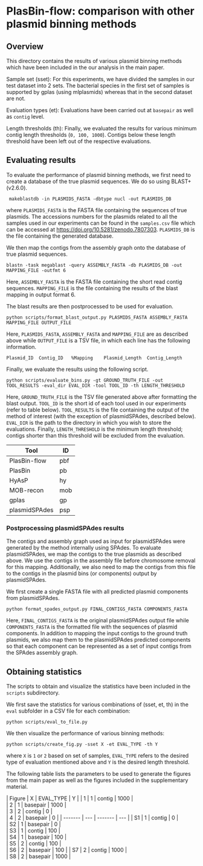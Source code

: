 # PlasBin-flow: comparison with other plasmid binning methods

## Overview

This directory contains the results of various plasmid binning methods which have been included in the our analysis in the main paper.

Sample set (sset): For this experiments, we have divided the samples in our test dataset into 2 sets. The bacterial species in the first set of samples is supported by gplas (using mlplasmids) whereas that in the second dataset are not.

Evaluation types (et): Evaluations have been carried out at `basepair` as well as `contig` level. 

Length thresholds (th): Finally, we evaluated the results for various minimum contig length thresholds (`0, 100, 1000`). Contigs below these length threshold have been left out of the respective evaluations.

## Evaluating results

To evaluate the performance of plasmid binning methods, we first need to create a database of the true plasmid sequences. We do so using BLAST+ (v2.6.0). 
```
 makeblastdb -in PLASMIDS_FASTA -dbtype nucl -out PLASMIDS_DB
```
where `PLASMIDS_FASTA` is the FASTA file containing the sequences of true plasmids. The accessions numbers for the plasmids related to all the samples used in our experiments can be found in the `samples.csv` file which can be accessed at https://doi.org/10.5281/zenodo.7807303. `PLASMIDS_DB` is the file containing the generated database.

We then map the contigs from the assembly graph onto the database of true plasmid sequences.
```
blastn -task megablast -query ASSEMBLY_FASTA -db PLASMIDS_DB -out MAPPING_FILE -outfmt 6
```
Here, `ASSEMBLY_FASTA` is the FASTA file containing the short read contig sequences. `MAPPING_FILE` is the file containing the results of the blast mapping in output format 6.

The blast results are then postprocessed to be used for evaluation.
```
python scripts/format_blast_output.py PLASMIDS_FASTA ASSEMBLY_FASTA MAPPING_FILE OUTPUT_FILE
```
Here, `PLASMIDS_FASTA`, `ASSEMBLY_FASTA` and `MAPPING_FILE` are as described above while `OUTPUT_FILE` is a TSV file, in which each line has the following information.
```
Plasmid_ID	Contig_ID	%Mapping	Plasmid_Length	Contig_Length
```

Finally, we evaluate the results using the following script.
```
python scripts/evaluate_bins.py -gt GROUND_TRUTH_FILE -out TOOL_RESULTS -eval_dir EVAL_DIR -tool TOOL_ID -th LENGTH_THRESHOLD
```
Here, `GROUND_TRUTH_FILE` is the TSV file generated above after formatting the blast output. `TOOL_ID` is the short id of each tool used in our experiments (refer to table below). `TOOL_RESULTS` is the file containing the output of the method of interest (with the exception of plasmidSPAdes, described below). `EVAL_DIR` is the path to the directory in which you wish to store the evaluations. Finally, `LENGTH_THRESHOLD` is the minimum length threshold; contigs shorter than this threshold will be excluded from the evaluation.

| Tool			| ID	|
|----			| ---	|
| PlasBin-flow	| pbf	|
| PlasBin		| pb	|
| HyAsP			| hy	|
| MOB-recon		| mob	|
| gplas			| gp	|
| plasmidSPAdes	| psp	|

### Postprocessing plasmidSPAdes results
The contigs and assembly graph used as input for plasmidSPAdes were generated by the method internally using SPAdes. To evaluate plasmidSPAdes, we map the contigs to the true plasmids as described above. We use the contigs in the assembly file before chromosome removal for this mapping. Additionally, we also need to map the contigs from this file to the contigs in the plasmid bins (or components) output by plasmidSPAdes. 

We first create a single FASTA file with all predicted plasmid components from plasmidSPAdes.
```
python format_spades_output.py FINAL_CONTIGS_FASTA COMPONENTS_FASTA
```
Here, `FINAL_CONTIGS_FASTA` is the original plasmidSPAdes output file while `COMPONENTS_FASTA` is the formatted file with the sequences of plasmid components. In addition to mapping the input contigs to the ground truth plasmids, we also map them to the plasmidSPAdes predicted components so that each component can be represented as a set of input contigs from the SPAdes assembly graph.

## Obtaining statistics

The scripts to obtain and visualize the statistics have been included in the `scripts` subdirectory. 

We first save the statistics for various combinations of (sset, et, th) in the `eval` subfolder in a CSV file for each combination:
```
python scripts/eval_to_file.py
```

We then visualize the performance of various binning methods:
```
python scripts/create_fig.py -sset X -et EVAL_TYPE -th Y 
```
where `X` is `1` or `2` based on set of samples, `EVAL_TYPE` refers to the desired type of evaluation mentioned above and `Y` is the desired length threshold. 

The following table lists the parameters to be used to generate the figures from the main paper as well as the figures included in the supplementary material.

| Figure	| X		| EVAL_TYPE	|	Y	|
| 1			| 1		| contig	| 1000	|	
| 2			| 1		| basepair	| 1000	|	
| 3			| 2		| contig	| 0		|	
| 4			| 2		| basepair	| 0		|
| ------- 	| --- 	| -------	|	--- |
| S1		| 1		| contig	| 0		|	
| S2		| 1		| basepair	| 0		|	
| S3		| 1		| contig	| 100	|	
| S4		| 1		| basepair	| 100	|	
| S5		| 2		| contig	| 100	|	
| S6		| 2		| basepair	| 100	|
| S7		| 2		| contig	| 1000	|	
| S8		| 2		| basepair	| 1000	|
